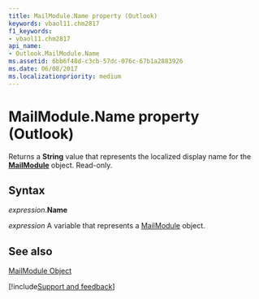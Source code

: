 ```yaml
---
title: MailModule.Name property (Outlook)
keywords: vbaol11.chm2817
f1_keywords:
- vbaol11.chm2817
api_name:
- Outlook.MailModule.Name
ms.assetid: 6bb6f48d-c3cb-57dc-076c-67b1a2883926
ms.date: 06/08/2017
ms.localizationpriority: medium
---
```



# MailModule.Name property (Outlook)

Returns a **String** value that represents the localized display name for the **[MailModule](Outlook.MailModule.md)** object. Read-only.


## Syntax

_expression_.**Name**

_expression_ A variable that represents a [MailModule](Outlook.MailModule.md) object.


## See also


[MailModule Object](Outlook.MailModule.md)

[!include[Support and feedback](~/includes/feedback-boilerplate.md)]